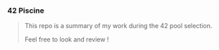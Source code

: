 ### __42 Piscine__

> This repo is a summary of my work during the 42 pool selection.
>
> Feel free to look and review !
